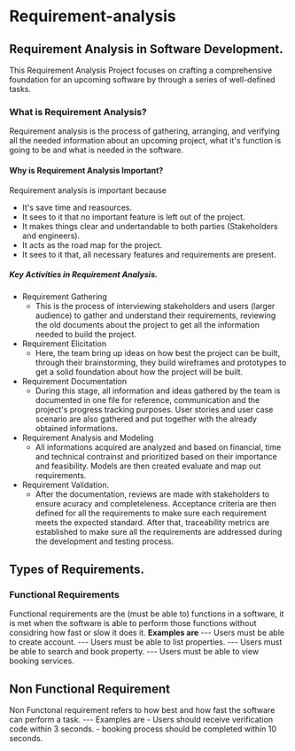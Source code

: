 # Requirement-analysis
## Requirement Analysis in Software Development.
This Requirement Analysis Project focuses on crafting a comprehensive foundation for an upcoming software by through a series of well-defined tasks.
### What is Requirement Analysis?
Requirement analysis is the process of gathering, arranging, and verifying all the needed information about an upcoming project, what it's function is going to be and what is needed in the software. 
#### Why is Requirement Analysis Important?
Requirement analysis is important because 
- It's save time and reasources.
- It sees to it that no important feature is left out of the project.
- It makes things clear and undertandable to both parties (Stakeholders and engineers).
- It acts as the road map for the project. 
- It sees to it that, all necessary features and requirements are present.
##### Key Activities in Requirement Analysis.
- Requirement Gathering
  - This is the process of interviewing stakeholders and users (larger audience) to gather and understand their requirements, reviewing the old documents about the project to get all the information needed to build the project.
- Requirement Elicitation
  - Here, the team bring up ideas on how best the project can be built, through their brainstorming, they build wireframes and prototypes to get a solid foundation about how the project will be built.
- Requirement Documentation
  - During this stage, all information and ideas gathered by the team is documented in one file for reference, communication and the project's progress tracking purposes. User stories and user case scenario are also gathered and put together with the already obtained informations.
- Requirement Analysis and Modeling
  - All informations acquired are analyzed and based on financial, time and technical contrainst and prioritized based on their importance and feasibility. Models are then created evaluate and map out requirements.
- Requirement Validation.
  - After the documentation, reviews are made with stakeholders to ensure acuracy and completeleness. Acceptance criteria are then defined for all the requirements to make sure each requirement meets the expected standard. After that, traceability metrics are established to make sure all the requirements are addressed during the development and testing process.
## Types of Requirements.
### Functional Requirements
Functional requirements are the (must be able to) functions in a software, it is met when the software is able to perform those functions without considring how fast or slow it does it. 
**Examples are**
--- Users must be able to create account.
--- Users must be able to list properties.
--- Users must be able to search and book property.
--- Users must be able to view booking services.
## Non Functional Requirement
Non Functonal requirement refers to how best and how fast the software can perform a task.
--- Examples are
    - Users should receive verification code within 3 seconds.
    - booking process should be completed within 10 seconds.
